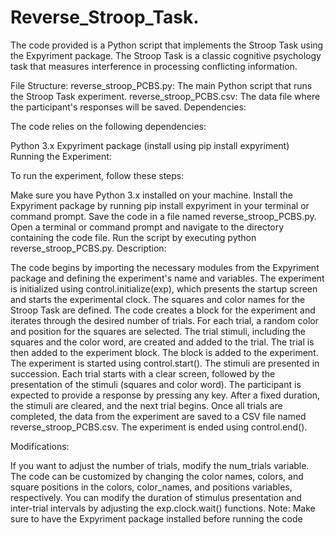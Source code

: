 # Reverse_Stroop_Task.
The code provided is a Python script that implements the Stroop Task using the Expyriment package. The Stroop Task is a classic cognitive psychology task that measures interference in processing conflicting information.

File Structure:
reverse_stroop_PCBS.py: The main Python script that runs the Stroop Task experiment.
reverse_stroop_PCBS.csv: The data file where the participant's responses will be saved.
Dependencies:

The code relies on the following dependencies:

Python 3.x
Expyriment package (install using pip install expyriment)
Running the Experiment:

To run the experiment, follow these steps:

Make sure you have Python 3.x installed on your machine.
Install the Expyriment package by running pip install expyriment in your terminal or command prompt.
Save the code in a file named reverse_stroop_PCBS.py.
Open a terminal or command prompt and navigate to the directory containing the code file.
Run the script by executing python reverse_stroop_PCBS.py.
Description:

The code begins by importing the necessary modules from the Expyriment package and defining the experiment's name and variables.
The experiment is initialized using control.initialize(exp), which presents the startup screen and starts the experimental clock.
The squares and color names for the Stroop Task are defined.
The code creates a block for the experiment and iterates through the desired number of trials.
For each trial, a random color and position for the squares are selected. The trial stimuli, including the squares and the color word, are created and added to the trial.
The trial is then added to the experiment block.
The block is added to the experiment.
The experiment is started using control.start().
The stimuli are presented in succession. Each trial starts with a clear screen, followed by the presentation of the stimuli (squares and color word).
The participant is expected to provide a response by pressing any key.
After a fixed duration, the stimuli are cleared, and the next trial begins.
Once all trials are completed, the data from the experiment are saved to a CSV file named reverse_stroop_PCBS.csv.
The experiment is ended using control.end().

Modifications:

If you want to adjust the number of trials, modify the num_trials variable.
The code can be customized by changing the color names, colors, and square positions in the colors, color_names, and positions variables, respectively.
You can modify the duration of stimulus presentation and inter-trial intervals by adjusting the exp.clock.wait() functions.
Note: Make sure to have the Expyriment package installed before running the code
